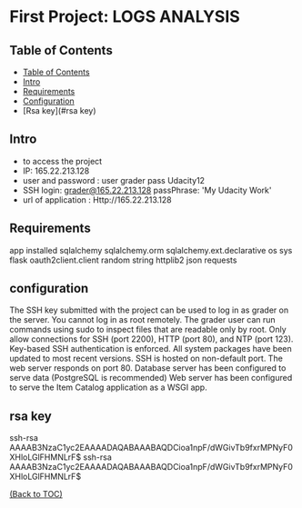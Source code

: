 # First Project: LOGS ANALYSIS

## Table of Contents

- [Table of Contents](#table-of-contents)
- [Intro](#intro)
- [Requirements](#requirements)
- [Configuration](#configuration)
- [Rsa key](#rsa key)

## Intro

- to access the project
- IP: 165.22.213.128
- user and password : user grader pass Udacity12
- SSH login: grader@165.22.213.128 passPhrase: 'My Udacity Work'
- url of application :
Http://165.22.213.128

## Requirements	
 app installed
 sqlalchemy
 sqlalchemy.orm
sqlalchemy.ext.declarative
os
sys
flask
oauth2client.client
random
string
httplib2
json
requests
## configuration
The SSH key submitted with the project can be used to log in as grader on the server.
You cannot log in as root remotely.
The grader user can run commands using sudo to inspect files that are readable only by root.
Only allow connections for SSH (port 2200), HTTP (port 80), and NTP (port 123).
Key-based SSH authentication is enforced.
All system packages have been updated to most recent versions.
SSH is hosted on non-default port.
The web server responds on port 80.
Database server has been configured to serve data (PostgreSQL is recommended)
Web server has been configured to serve the Item Catalog application as a WSGI app.
## rsa key
ssh-rsa AAAAB3NzaC1yc2EAAAADAQABAAABAQDCioa1npF/dWGivTb9fxrMPNyF0XHloLGlFHMNLrF$
ssh-rsa AAAAB3NzaC1yc2EAAAADAQABAAABAQDCioa1npF/dWGivTb9fxrMPNyF0XHloLGlFHMNLrF$
 
[(Back to TOC)](#table-of-contents)

